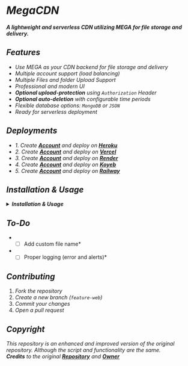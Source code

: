 # ***MegaCDN***

***A lightweight and serverless CDN utilizing MEGA for file storage and delivery.***

## ***Features***

- *Use MEGA as your CDN backend for file storage and delivery*
- *Multiple account support (load balancing)*
- *Multiple Files and folder Upload Support*
- *Professional and modern UI*
- ***Optional upload-protection** using `Authorization` Header*
- ***Optional auto-deletion** with configurable time periods*
- *Flexible database options: `MongoDB` or `JSON`*
- *Ready for serverless deployment*


## ***Deployments***

- *1. Create **[Account](https://signup.heroku.com)** and deploy on **[Heroku](https://heroku.com/deploy?template=https://github.com/maher-xubair/mega-cdn)***
- *2. Create **[Account](https://vercel.com/signup)** and deploy on **[Vercel](https://vercel.com/new/clone?repository-url=https%3A%2F%2Fgithub.com%2Fmaher-xubair%2Fmega-cdn&env=MEGA_ACCOUNT,PORT,TEMP,MAX_REQUESTS,RATE_LIMIT,AUTO_DELETE,DELETE_TIME,MONGODB_URI,AUTHORIZATION,AUTH_TOKEN,MAX_FILE_SIZE,MAX_FILES,CACHE_TTL&envDescription=Required%20env%20variables%3A%0A-%20MEGA_ACCOUNT%3A%20email%3Apass%3Bemail%3Apass%0A-%20PORT%3A%203000%0A%0AOptional%20env%20variables%3A%0A-%20TEMP%3A%20memory%20or%20file%0A-%20AUTO_DELETE%3A%20true%2Ffalse%0A-%20AUTH_TOKEN%3A%20Your%20Bearer%20Token%20(if%20AUTHORIZATION%3Dtrue)%0A-%20MAX_FILE_SIZE%3A%20In%20MB%0A-%20CACHE_TTL%3A%20In%20seconds)***
- *3. Create **[Account](https://dashboard.render.com/register)** and deploy on **[Render](https://render.com/deploy?repo=https://github.com/maher-xubair/mega-cdn)***
- *4. Create **[Account](https://app.koyeb.com/auth/signup)** and deploy on **[Koyeb](https://app.koyeb.com/deploy?type=git&repository=github.com/maher-xubair/mega-cdn&name=mega-cdn&builder=buildpack&env[MEGA_ACCOUNT]=email:pass;email:pass&env[PORT]=3000&env[TEMP]=memory&env[MAX_REQUESTS]=100&env[RATE_LIMIT]=1%20minute&env[AUTO_DELETE]=false&env[DELETE_TIME]=1440&env[MONGODB_URI]=null&env[AUTHORIZATION]=false&env[AUTH_TOKEN]=YOUR_BEARER_TOKEN&env[MAX_FILE_SIZE]=100&env[MAX_FILES]=10&env[CACHE_TTL]=3600)***
- *5. Create **[Account](https://railway.com)** and deploy on **[Railway](https://railway.com/new)***

## ***Installation & Usage***
<details>
    <summary><strong><em>Installation & Usage</em></strong></summary>

### ***Clone the Repository***

```sh
git clone https://github.com/maher-xubair/mega-cdn.git
cd mega-cdn
npm install
```

### ***Configuration***

*Modify `config.js` or use environment variables. Example `.env` file:*

```
PORT=3000                           # Port to run the app
MEGA_ACCOUNT=email:pass;email:pass  # Multiple accounts for load balancing
TEMP=memory                         # Upload storage option
AUTO_DELETE=true                    # Enable/disable auto-deletion
DELETE_TIME=1440                    # Minutes until deletion (default: 1 day)
MONGODB_URI=null                    # Optional MongoDB connection string
AUTHORIZATION=true                  # Enable/disable secure uploading
AUTH_TOKEN=YOUR_BEARER_TOKEN        # Bearer token for authentication
MAX_FILES=10                        # Maximum files per upload
MAX_FILE_SIZE=50                    # Maximum file size in MB
CACHE_TTL=3600                      # Cache duration in seconds
MAX_REQUESTS=100                    # Max upload requests in specific time
RATE_LIMIT=1 minute                 # 100 req per minute
```
*Note: If you change `AUTH_TOKEN` then update it in public/script.js at line `189`*

### ***Starting the Server***

```sh
npm start          # Start using PM2
npm stop           # Stop the service
npm restart        # Restart the service
```

## ***File Upload API***

### ***Upload Modes***

- ***Single Mode**: Standard upload to any available account*
- ***Dual Mode**: Specify which MEGA account to use*

### ***API Parameters***

| ***Parameter*** | ***Description*** |
|-----------|-------------|
| *`file`*    | *File(s) to upload* |
| *`mode`*    | *`single` (default) or `dual`* |
| *`email`*   | *Target account email (required for `dual` mode)* |

### ***Example Response***

```json
{
  "success": true,
  "files": [
    {
      "url": "https://your_domain.com/media/your_file",
      "name": "your_file.png",
      "size": 51470,
      "formattedSize": "50.26 KB",
      "expires": "86400 sec",
      "formattedExpires": "1 day"
    }
  ]
}
```

## ***Usage Examples***

<details>
  <summary> <strong><em>cURL Examples</em></strong> </summary>

```sh
# Single file without authorization
curl -X POST -F "file=@image.jpg" -F "mode=single" http://yourdomain.com/upload

# Multiple files with authorization
curl -X POST -H "Authorization: Bearer YOUR_TOKEN" \
  -F "file=@image1.jpg" -F "file=@image2.jpg" \
  -F "mode=single" http://yourdomain.com/upload

# Dual mode with email specification
curl -X POST -F "file=@image.jpg" -F "mode=dual" \
  -F "email=user@example.com" http://yourdomain.com/upload
```
</details>

<details>
  <summary> <strong> <em>Node.js Examples</em> </strong> </summary>

```js
// Single file upload
const form = new FormData();
form.append("file", fs.createReadStream("image.jpg"));
form.append("mode", "single");

const response = await axios.post("http://yourdomain.com/upload", form, {
  headers: form.getHeaders()
});

// Multiple files with authentication
const form = new FormData();
form.append("file", fs.createReadStream("image1.jpg"));
form.append("file", fs.createReadStream("image2.png"));
form.append("mode", "dual");
form.append("email", "your@mega-account.com");

const headers = {
  ...form.getHeaders(),
  Authorization: "Bearer YOUR_BEARER_TOKEN"
};

const response = await axios.post("http://yourdomain.com/upload", form, { headers });
```
</details>

</details>


## ***To-Do***

- *[ ] Add custom file name*
- *[ ] Proper logging (error and alerts)*

## ***Contributing***

1. *Fork the repository*
2. *Create a new branch (`feature-web`)*
3. *Commit your changes*
4. *Open a pull request*

## ***Copyright***
*This repository is an enhanced and improved version of the original repository. Although the script and functionality are the same.* <br>
***Credits** to the original **[Repository](https://github.com/IRON-M4N/MegaCDN)** and **[Owner](https://github.com/IRON-M4N)***
